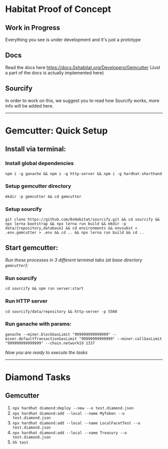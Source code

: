# Habitat Proof of Concept

## Work in Progress
Everything you see is under development and it's just a prototype

## Docs
Read the docs here https://docs.0xhabitat.org/Developers/Gemcutter
(Just a part of the docs is actually implemented here)

## Sourcify
In order to work on this, we suggest you to read how Sourcify works, more info will be added here.

---
# Gemcutter: Quick Setup

## Install via terminal:

### Install global dependencies
```npm i -g ganache && npm i -g http-server && npm i -g hardhat-shorthand```

### Setup gemcutter directory
```mkdir -p gemcutter && cd gemcutter```

### Setup sourcify
```git clone https://github.com/0xHabitat/sourcify.git && cd sourcify && npx lerna bootstrap && npx lerna run build && mkdir -p data/{repository,database} && cd environments && envsubst < .env.gemcutter > .env && cd .. && npx lerna run build && cd ..```

## Start gemcutter:

*Run these processes in 3 different terminal tabs (at base directory `gemcutter`):*

### Run sourcify
```cd sourcify && npm run server:start```

### Run HTTP server
```cd sourcify/data/repository && http-server -p 5500```

### Run ganache with params:
```ganache --miner.blockGasLimit "999999999999999" --miner.defaultTransactionGasLimit "99999999999999" --miner.callGasLimit "999999999999999" --chain.networkId 1337```

*Now you are ready to execute the tasks*

---
# Diamond Tasks

## Gemcutter

1. ```npx hardhat diamond:deploy --new --o test.diamond.json```
2. ```npx hardhat diamond:add --local --name MyToken --o test.diamond.json```
3. ```npx hardhat diamond:add --local --name LocalFacetTest --o test.diamond.json```
4. ```npx hardhat diamond:add --local --name Treasury --o test.diamond.json```
5. ```hh test```
